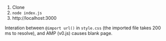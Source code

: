1. Clone
2. `node index.js`
3. http://localhost:3000


Interation between `@import url()` in `style.css` (the imported file takes 200 ms to resolve), and AMP (v0.js) causes blank page.
